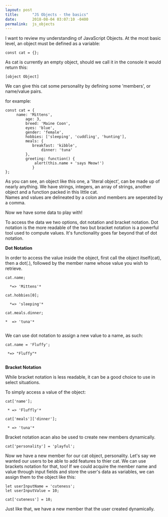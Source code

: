 ```yaml
---
layout: post
title:      "JS Objects - the basics"
date:       2018-08-04 03:07:10 -0400
permalink:  js_objects
---
```



I want to review my understanding of JavaScript Objects.  At the most basic level, an object must be defined as a variable:
```
const cat = {};
```

As cat is currently an empty object, should we call it in the console it would return this:

```
[object Object]
```

We can give this cat some personality by defining some 'members', or name/value pairs.

for example:

```
const cat = {
     name: 'Mittens',
		 age: 3,
		 breed: 'Maine Coon',
		 eyes: 'blue',
		 gender: 'female',
		 hobbies: ['sleeping', 'cuddling', 'hunting'],
		 meals: {
		    breakfast: 'kibble',
				dinner: 'tuna'
		 },
		 greeting: function() {
		     alert(this.name + 'says Meow!')
			}
};
```

As you can see, an object like this one,  a 'literal object', can be made up of nearly anything.  We have strings, integers, an array of strings, another object and a function packed in this little cat.  
Names and values are delineated by a colon and members are seperated by a comma. 


Now we have some data to play with!

To access the data we two options, dot notation and bracket notation.  Dot notation is the more readable of the two but bracket notation is a powerful tool used to compute values.  It's functionality goes far beyond that of dot notation.

**Dot Notation**

In order to access the value inside the object, first call the object itself(cat), then a dot(.), followed by the member name whose value you wish to retrieve.

```
cat.name;

  *=> 'Mittens'*
	
cat.hobbies[0];

  *=> 'sleeping'*
	
cat.meals.dinner;

*  => 'tuna'*
	
```

We can use dot notation to assign a new value to a name, as such:

```
cat.name = 'Fluffy';

 *=> "Fluffy"*
 
```


**Bracket Notation**

While bracket notation is less readable, it can be a good choice to use in select situations.

To simply access a value of the object:

```
cat['name'];

 * => 'Fluffly'*
	
cat['meals']['dinner'];

 * => 'tuna'*
```
Bracket notation acan also be used to create new members dynamically.

```
cat['personality'] = 'playful';
```

Now we have a new member for our cat object, personality.  Let's say we wanted our users to be able to add features to thier cat.  We can use brackets notation for that, too!  If we could acquire the member name and value through input fields and store the user's data as variables, we can assign them to the object like this:

```
let userInputName = 'cuteness';
let userInputValue = 10;

cat['cuteness'] = 10;
```

Just like that, we have a new member that the user created dynamically.  



